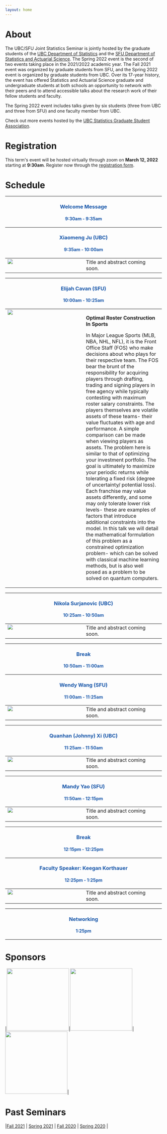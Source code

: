 ```yaml
---
layout: home
---
```


<style>
td, th, tr, table {
   border: none!important;
   background-color: transparent!important;
}
h2, h3, h4 {
    text-align: center;
}
</style>

# About

The UBC/SFU Joint Statistics Seminar is jointly hosted by the graduate students of the [UBC Department of Statistics](https://www.stat.ubc.ca/) and the [SFU Department of Statistics and Actuarial Science](https://www.sfu.ca/stat-actsci.html). The Spring 2022 event is the second of two events taking place in the 2021/2022 academic year. The Fall 2021 event was organized by graduate students from SFU, and the Spring 2022 event is organized by graduate students from UBC. Over its 17-year history, the event has offered Statistics and Actuarial Science graduate and undergraduate students at both schools an opportunity to network with their peers and to attend accessible talks about the research work of their fellow students and faculty. 

The Spring 2022 event includes talks given by six students (three from UBC and three from SFU) and one faculty member from UBC.

Check out more events hosted by the [UBC Statistics Graduate Student Association](https://ubc-stat-grad.github.io/).

# Registration

This term's event will be hosted virtually through zoom on **March 12, 2022** starting at **9:30am**. Register now through the [registration form](https://docs.google.com/forms/d/e/1FAIpQLSdrzTMJV_TtChGLx7nOWhIXPVXnizvYXl_gxAcf2ixENXBBOA/viewform).

# Schedule

---

### <span style="color:#1756a9"> Welcome Message </span> 
#### <span style="color:#1756a9">  9:30am - 9:35am </span>

---

### <span style="color:#1756a9"> Xiaomeng Ju (UBC) </span>
#### <span style="color:#1756a9"> 9:35am - 10:00am </span>

<table cellspacing="0" cellpadding="0">
<tr><td width="50%" style="vertical-align:text-top">
<img src="assets/speaker.png">
</td><td>
Title and abstract coming soon.
</td></tr>
</table>

---

### <span style="color:#1756a9"> Elijah Cavan (SFU) </span>
#### <span style="color:#1756a9"> 10:00am - 10:25am </span>

<table cellspacing="0" cellpadding="0">
<tr><td width="50%" style="vertical-align:text-top">
<img src="assets/speaker.png">
</td><td>
<p><strong>Optimal Roster Construction In Sports</strong></p>
<p style="align:justify">In Major League Sports (MLB, NBA, NHL, NFL), it is the Front Office Staff (FOS) who make decisions about who plays for their respective team. The FOS bear the brunt of the responsibility for acquiring players through drafting, trading and signing players in free agency while typically contesting with maximum roster salary constraints. The players themselves are volatile assets of these teams- their value fluctuates with age and performance. A simple comparison can be made when viewing players as assets. The problem here is similar to that of optimizing your investment portfolio. The goal is ultimately to maximize your periodic returns while tolerating a fixed risk (degree of uncertainty/ potential loss). Each franchise may value assets differently, and some may only tolerate lower risk levels- these are examples of factors that introduce additional constraints into the model. In this talk we will detail the mathematical formulation of this problem as a constrained optimization problem- which can be solved with classical machine learning methods, but is also well posed as a problem to be solved on quantum computers.</p>
</td></tr>
</table>

---

### <span style="color:#1756a9"> Nikola Surjanovic (UBC) </span>
#### <span style="color:#1756a9"> 10:25am - 10:50am </span>

<table cellspacing="0" cellpadding="0">
<tr><td width="50%" style="vertical-align:text-top">
<img src="assets/speaker.png">
</td><td>
Title and abstract coming soon.
</td></tr>
</table>

---

### <span style="color:#1756a9"> Break </span>
#### <span style="color:#1756a9"> 10:50am - 11:00am </span>

---

### <span style="color:#1756a9"> Wendy Wang (SFU) </span>
#### <span style="color:#1756a9"> 11:00am - 11:25am </span>

<table cellspacing="0" cellpadding="0">
<tr><td width="50%" style="vertical-align:text-top">
<img src="assets/speaker.png">
</td><td>
Title and abstract coming soon.
</td></tr>
</table>

---

### <span style="color:#1756a9"> Quanhan (Johnny) Xi (UBC) </span>
#### <span style="color:#1756a9"> 11:25am - 11:50am </span>

<table cellspacing="0" cellpadding="0">
<tr><td width="50%" style="vertical-align:text-top">
<img src="assets/speaker.png">
</td><td>
Title and abstract coming soon.
</td></tr>
</table>

---

### <span style="color:#1756a9"> Mandy Yao (SFU) </span>
#### <span style="color:#1756a9"> 11:50am - 12:15pm </span>

<table cellspacing="0" cellpadding="0">
<tr><td width="50%" style="vertical-align:text-top">
<img src="assets/speaker.png">
</td><td>
Title and abstract coming soon.
</td></tr>
</table>

---

### <span style="color:#1756a9"> Break </span>
#### <span style="color:#1756a9"> 12:15pm - 12:25pm </span>

---

### <span style="color:#1756a9"> Faculty Speaker: Keegan Korthauer </span>
#### <span style="color:#1756a9"> 12:25pm - 1:25pm </span>

<table cellspacing="0" cellpadding="0">
<tr><td width="50%" style="vertical-align:text-top">
<img src="assets/KeeganKorthauer.jpeg">
</td><td>
Title and abstract coming soon.
</td></tr>
</table>

---

### <span style="color:#1756a9"> Networking </span>
#### <span style="color:#1756a9"> 1:25pm </span>

---

# Sponsors

|<img src="assets/stat.jpg" width=200/>|<img src="assets/canssi.png" width=200/>|<img src="assets/gss.png" width=200/>|

# Past Seminars

|[Fall 2021](https://www.sfu.ca/~rennyd/JointSeminar2021/) | [Spring 2021](https://www.stat.ubc.ca/~kenny.chiu/jointseminar/spring2021/) | [Fall 2020](http://www.sfu.ca/~nsurjano/JointSeminar/) | [Spring 2020](https://chiukenny.github.io/jointseminar-2019w2/) |